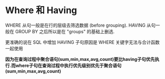 # Where 和 Having

WHERE 从句一般是在行的层级去筛选数据 (before grouping). HAVING 从句一般在 GROUP BY 之后所以是在 "groups" 的基础上删选.

更准确的说在 SQL 中增加 HAVING 子句原因是 WHERE 关键字无法与合计函数一起使用

**因为在查询过程中聚合语句(sum,min,max,avg,count)要比having子句优先执行.而where子句在查询过程中执行优先级别优先于聚合语句(sum,min,max,avg,count)**
